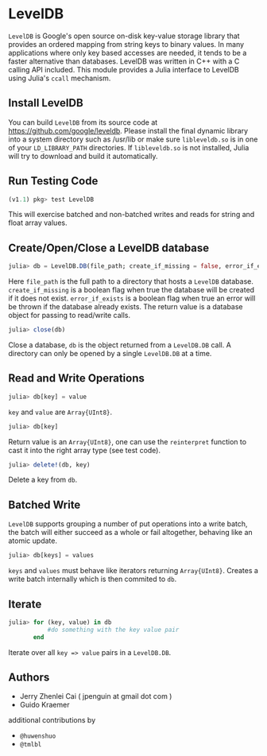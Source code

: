 # LevelDB

`LevelDB` is Google's open source on-disk key-value storage library that
provides an ordered mapping from string keys to binary values. In many
applications where only key based accesses are needed, it tends to be a faster
alternative than databases. LevelDB was written in C++ with a C calling API
included. This module provides a Julia interface to LevelDB using Julia's
`ccall` mechanism.

## Install LevelDB

You can build `LevelDB` from its source code at
https://github.com/google/leveldb. Please install the final dynamic library into
a system directory such as /usr/lib or make sure `libleveldb.so` is in one of
your `LD_LIBRARY_PATH` directories. If `libleveldb.so` is not installed, Julia
will try to download and build it automatically.

## Run Testing Code

```julia
(v1.1) pkg> test LevelDB
```
This will exercise batched and non-batched writes and reads for string and float array values.

## Create/Open/Close a LevelDB database

```julia
julia> db = LevelDB.DB(file_path; create_if_missing = false, error_if_exists = false)
```

Here `file_path` is the full path to a directory that hosts a `LevelDB` database.
`create_if_missing` is a boolean flag when true the database will be created if
it does not exist. `error_if_exists` is a boolean flag when true an error will
be thrown if the database already exists. The return value is a database object
for passing to read/write calls.

```julia
julia> close(db)
```

Close a database, `db` is the object returned from a `LevelDB.DB` call. A
directory can only be opened by a single `LevelDB.DB` at a time.


## Read and Write Operations

```julia
julia> db[key] = value
```
`key` and `value` are `Array{UInt8}`. 

```julia
julia> db[key]
```

Return value is an `Array{UInt8}`, one can use the `reinterpret` function to
cast it into the right array type (see test code).

```julia
julia> delete!(db, key)
```

Delete a key from `db`.

## Batched Write

`LevelDB` supports grouping a number of put operations into a write batch, the
batch will either succeed as a whole or fail altogether, behaving like an atomic
update.

```julia
julia> db[keys] = values
```

`keys` and `values` must behave like iterators returning `Array{UInt8}`. Creates
a write batch internally which is then commited to `db`.

## Iterate

```julia
julia> for (key, value) in db
           #do something with the key value pair
       end
```
Iterate over all `key => value` pairs in a `LevelDB.DB`.

## Authors

- Jerry Zhenlei Cai ( jpenguin at gmail dot com )
- Guido Kraemer

additional contributions by

- `@huwenshuo`
- `@tmlbl`
